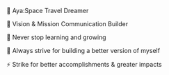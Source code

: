  🌟 Aya:Space Travel Dreamer

🔭 Vision & Mission Communication Builder 

🌱 Never stop learning and growing

💫 Always strive for building a better version of myself

⚡ Strike for better accomplishments & greater impacts
